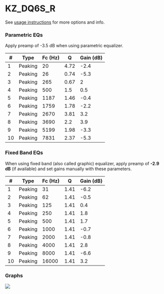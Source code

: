 # KZ_DQ6S_R
See [usage instructions](https://github.com/jaakkopasanen/AutoEq#usage) for more options and info.

### Parametric EQs
Apply preamp of -3.5 dB when using parametric equalizer.

|   # | Type    |   Fc (Hz) |    Q |   Gain (dB) |
|-----|---------|-----------|------|-------------|
|   1 | Peaking |        20 | 4.72 |        -2.4 |
|   2 | Peaking |        26 | 0.74 |        -5.3 |
|   3 | Peaking |       265 | 0.67 |         2   |
|   4 | Peaking |       500 | 1.5  |         0.5 |
|   5 | Peaking |      1187 | 1.46 |        -0.4 |
|   6 | Peaking |      1759 | 1.78 |        -2.2 |
|   7 | Peaking |      2670 | 3.81 |         3.2 |
|   8 | Peaking |      3690 | 2.2  |         3.9 |
|   9 | Peaking |      5199 | 1.98 |        -3.3 |
|  10 | Peaking |      7831 | 2.37 |        -5.3 |

### Fixed Band EQs
When using fixed band (also called graphic) equalizer, apply preamp of **-2.9 dB** (if available) and set gains manually with these parameters.

|   # | Type    |   Fc (Hz) |    Q |   Gain (dB) |
|-----|---------|-----------|------|-------------|
|   1 | Peaking |        31 | 1.41 |        -6.2 |
|   2 | Peaking |        62 | 1.41 |        -0.5 |
|   3 | Peaking |       125 | 1.41 |         0.4 |
|   4 | Peaking |       250 | 1.41 |         1.8 |
|   5 | Peaking |       500 | 1.41 |         1.7 |
|   6 | Peaking |      1000 | 1.41 |        -0.7 |
|   7 | Peaking |      2000 | 1.41 |        -0.8 |
|   8 | Peaking |      4000 | 1.41 |         2.8 |
|   9 | Peaking |      8000 | 1.41 |        -6.6 |
|  10 | Peaking |     16000 | 1.41 |         3.2 |

### Graphs
![](./KZ_DQ6S_R.png)
